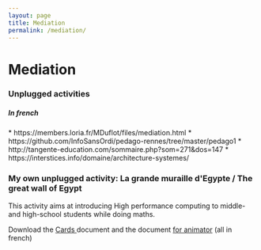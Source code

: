 ```yaml
---
layout: page
title: Mediation
permalink: /mediation/
---
```


# Mediation

### Unplugged activities 
 
<h5>In french</h5>
<td markdown="1">
* https://members.loria.fr/MDuflot/files/mediation.html
* https://github.com/InfoSansOrdi/pedago-rennes/tree/master/pedago1
* http://tangente-education.com/sommaire.php?som=271&dos=147
* https://interstices.info/domaine/architecture-systemes/


### My own unplugged activity:  La grande muraille d'Egypte / The great wall of Egypt


This activity aims at introducing High performance computing to middle- and high-school students while doing maths.

Download the <a href="{{site.baseurl}}/resources/Cartes.pdf" target="_blank">Cards </a> document and the document <a href="{{site.baseurl}}/resources/MurailleEgypt.pdf" target="_blank">for animator</a> (all in french)  
